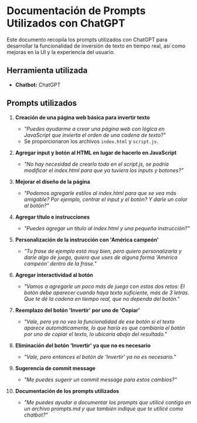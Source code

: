 # Documentación de Prompts Utilizados con ChatGPT

Este documento recopila los prompts utilizados con ChatGPT para desarrollar la funcionalidad de inversión de texto en tiempo real, así como mejoras en la UI y la experiencia del usuario.

## Herramienta utilizada
- **Chatbot:** ChatGPT

## Prompts utilizados

1. **Creación de una página web básica para invertir texto**
   - *"Puedes ayudarme a crear una página web con lógica en JavaScript que invierta el orden de una cadena de texto?"*
   - Se proporcionaron los archivos `index.html` y `script.js`.

2. **Agregar input y botón al HTML en lugar de hacerlo en JavaScript**
   - *"No hay necesidad de crearlo todo en el script.js, se podría modificar el index.html para que ya tuviera los inputs y botones?"*

3. **Mejorar el diseño de la página**
   - *"Podemos agregarle estilos al index.html para que se vea más amigable? Por ejemplo, centrar el input y el botón? Y darle un color al botón?"*

4. **Agregar título e instrucciones**
   - *"Puedes agregar un título al index.html y una pequeña instrucción?"*

5. **Personalización de la instrucción con 'América campeón'**
   - *"Tu frase de ejemplo está muy bien, pero quiero personalizarla y darle algo de juego, quiero que uses de alguna forma 'América campeón' dentro de la frase."*

6. **Agregar interactividad al botón**
   - *"Vamos a agregarle un poco más de juego con estos dos retos: El botón debe aparecer cuando haya texto suficiente, más de 3 letras. Que te dé la cadena en tiempo real, que no dependa del botón."*

7. **Reemplazo del botón 'Invertir' por uno de 'Copiar'**
   - *"Vale, pero ya no veo la funcionalidad de ese botón si el texto aparece automáticamente, lo que haría es que cambiaría el botón por uno de copiar el texto, lo ubicaría abajo del resultado."*

8. **Eliminación del botón 'Invertir' ya que no es necesario**
   - *"Vale, pero entonces el botón de 'Invertir' ya no es necesario."*

9. **Sugerencia de commit message**
   - *"Me puedes sugerir un commit message para estos cambios?"*

10. **Documentación de los prompts utilizados**
    - *"Me puedes ayudar a documentar los prompts que utilicé contigo en un archivo prompts.md y que también indique que te utilicé como chatbot?"*

